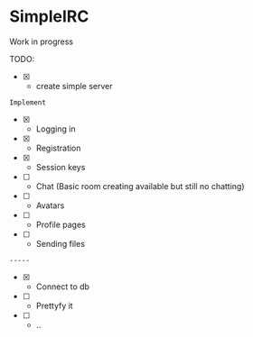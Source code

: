 # SimpleIRC
Work in progress


TODO:
- [x] - create simple server

`Implement`
- [x] - Logging in
- [x] - Registration
- [x] - Session keys
- [ ] - Chat (Basic room creating available but still no chatting) 
- [ ] - Avatars
- [ ] - Profile pages
- [ ] - Sending files

`-----`
- [x] - Connect to db
- [ ] - Prettyfy it  
- [ ] - ..
